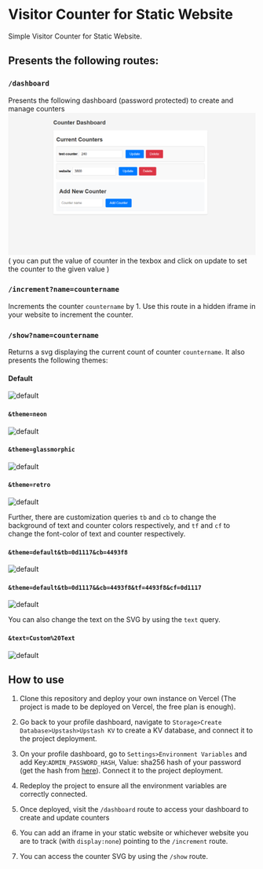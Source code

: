 # Visitor Counter for Static Website

Simple Visitor Counter for Static Website.

## Presents the following routes:

### `/dashboard`

Presents the following dashboard (password protected) to create and manage counters
![dashboard](image.png)
( you can put the value of counter in the texbox and click on update to set the counter to the given value )

### `/increment?name=countername`

Increments the counter `countername` by 1.
Use this route in a hidden iframe in your website to increment the counter.

### `/show?name=countername`

Returns a svg displaying the current count of counter `countername`.
It also presents the following themes: 

#### Default 

![default](https://visitor-counter-adithyarao3103.vercel.app/show?name=test-counter)

#### `&theme=neon`

![default](https://visitor-counter-adithyarao3103.vercel.app/show?name=test-counter&theme=neon)

#### `&theme=glassmorphic`

![default](https://visitor-counter-adithyarao3103.vercel.app/show?name=test-counter&theme=glassmorphic)

#### `&theme=retro`

![default](https://visitor-counter-adithyarao3103.vercel.app/show?name=test-counter&theme=retro)

Further, there are customization queries `tb` and `cb` to change the background of text and counter colors respectively, and `tf` and `cf` to change the font-color of text and counter respectively.

#### `&theme=default&tb=0d1117&cb=4493f8`

![default](https://visitor-counter-adithyarao3103.vercel.app/show?name=test-counter&theme=default&tb=0d1117&cb=4493f8)

#### `&theme=default&tb=0d1117&&cb=4493f8&tf=4493f8&cf=0d1117`

![default](https://visitor-counter-adithyarao3103.vercel.app/show?name=test-counter&theme=default&tb=0d1117&cb=4493f8&tf=4493f8&cf=0d1117)

You can also change the text on the SVG by using the `text` query.

#### `&text=Custom%20Text`

![default](https://visitor-counter-adithyarao3103.vercel.app/show?name=test-counter&theme=defaul&text=Custom%20Text)

## How to use

1. Clone this repository and deploy your own instance on Vercel (The project is made to be deployed on Vercel, the free plan is enough).

2. Go back to your profile dashboard, navigate to `Storage>Create Database>Upstash>Upstash KV` to create a KV database, and connect it to the project deployment.

3. On your profile dashboard, go to `Settings>Environment Variables` and add Key:`ADMIN_PASSWORD_HASH`, Value: sha256 hash of your password (get the hash from [here](https://emn178.github.io/online-tools/sha256.html)). Connect it to the project deployment.

4. Redeploy the project to ensure all the environment variables are correctly connected. 

5. Once deployed, visit the `/dashboard` route to access your dashboard to create and update counters

6. You can add an iframe in your static website or whichever website you are to track (with `display:none`) pointing to the `/increment` route.

7. You can access the counter SVG by using the `/show` route.
